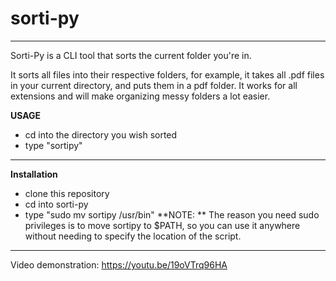 # sorti-py

--------------------------

Sorti-Py is a CLI tool that sorts the current folder you're in.

It sorts all files into their respective folders, for example, it takes all .pdf files in your current directory, and puts them in a pdf folder.
It works for all extensions and will make organizing messy folders a lot easier.

**USAGE**
- cd into the directory you wish sorted
- type "sortipy"

--------------------------

**Installation**
- clone this repository
- cd into sorti-py
- type "sudo mv sortipy /usr/bin"
**NOTE: ** The reason you need sudo privileges is to move sortipy to $PATH, so you can use it anywhere without needing to specify the location of the script.

--------------------------
Video demonstration: https://youtu.be/19oVTrq96HA

